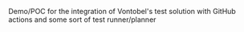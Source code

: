 Demo/POC for the integration of Vontobel's test solution with GitHub actions and some sort of test runner/planner 
